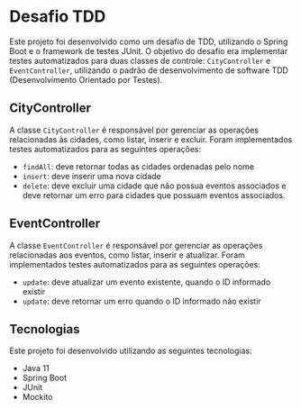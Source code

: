 # Desafio TDD

Este projeto foi desenvolvido como um desafio de TDD, utilizando o Spring Boot e o framework de testes JUnit. O objetivo do desafio era implementar testes automatizados para duas classes de controle: `CityController` e `EventController`, utilizando o padrão de desenvolvimento de software TDD (Desenvolvimento Orientado por Testes).

## CityController

A classe `CityController` é responsável por gerenciar as operações relacionadas às cidades, como listar, inserir e excluir. Foram implementados testes automatizados para as seguintes operações:

- `findAll`: deve retornar todas as cidades ordenadas pelo nome
- `insert`: deve inserir uma nova cidade
- `delete`: deve excluir uma cidade que não possua eventos associados e deve retornar um erro para cidades que possuam eventos associados.

## EventController

A classe `EventController` é responsável por gerenciar as operações relacionadas aos eventos, como listar, inserir e atualizar. Foram implementados testes automatizados para as seguintes operações:

- `update`: deve atualizar um evento existente, quando o ID informado existir
- `update`: deve retornar um erro quando o ID informado não existir

## Tecnologias

Este projeto foi desenvolvido utilizando as seguintes tecnologias:

- Java 11
- Spring Boot
- JUnit
- Mockito
